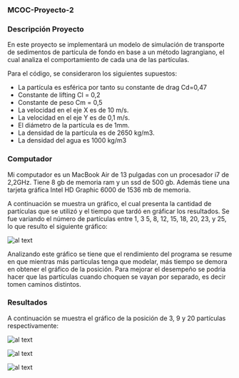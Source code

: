 ### MCOC-Proyecto-2

### Descripción Proyecto

En este proyecto se implementará un modelo de simulación de transporte de sedimentos de partícula de fondo en base a un método lagrangiano, el cual analiza el comportamiento de cada una de las partículas.

Para el código, se consideraron los siguientes supuestos: 
*	La partícula es esférica por tanto su constante de drag Cd=0,47 
*	Constante de lifting Cl = 0,2
*	Constante de peso Cm = 0,5
*	La velocidad en el eje X es de 10 m/s.
*	La velocidad en el eje Y es de 0,1 m/s.
*	El diámetro de la partícula es de 1mm.
*	La densidad de la partícula es de 2650 kg/m3.
* La densidad del agua es 1000 kg/m3

### Computador 

Mi computador es un MacBook Air de 13 pulgadas con un procesador i7 de 2,2GHz. Tiene 8 gb de memoria ram y un ssd de 500 gb. 
Además tiene una tarjeta gráfica Intel HD Graphic 6000 de 1536 mb de memoria. 

A continuación se muestra un gráfico, el cual presenta la cantidad de partículas que se utilizó y el tiempo que tardó en gráficar los resultados. Se fue variando el número de partículas entre 1, 3 5, 8, 12, 15, 18, 20, 23, y 25, lo que resulto el siguiente gráfico:

![al text](https://github.com/fsieversr/MCOC-Proyecto-2/blob/master/[Entrega_4]/Isidora_Ahumada/graficotiempo.png)

Analizando este gráfico se tiene que el rendimiento del programa se resume en que mientras más particulas tenga que modelar, más tiempo se demora en obtener el gráfico de la posición. Para mejorar el desempeño se podria hacer que las partículas cuando choquen se vayan por separado, es decir tomen caminos distintos. 

### Resultados 

A continuación se muestra el gráfico de la posición de 3, 9 y 20 partículas respectivamente: 

![al text](https://github.com/fsieversr/MCOC-Proyecto-2/blob/master/[Entrega_4]/Isidora_Ahumada/3particulas.png)

![al text](https://github.com/fsieversr/MCOC-Proyecto-2/blob/master/[Entrega_4]/Isidora_Ahumada/9particulas.png)

![al text](https://github.com/fsieversr/MCOC-Proyecto-2/blob/master/[Entrega_4]/Isidora_Ahumada/20particulas.png)



